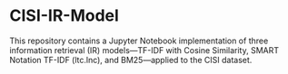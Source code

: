 # CISI-IR-Model
This repository contains a Jupyter Notebook implementation of three information retrieval (IR) models—TF-IDF with Cosine Similarity, SMART Notation TF-IDF (ltc.lnc), and BM25—applied to the CISI dataset.
